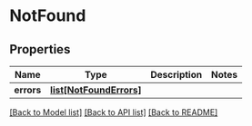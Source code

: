 # NotFound

## Properties
Name | Type | Description | Notes
------------ | ------------- | ------------- | -------------
**errors** | [**list[NotFoundErrors]**](NotFoundErrors.md) |  | 

[[Back to Model list]](../README.md#documentation-for-models) [[Back to API list]](../README.md#documentation-for-api-endpoints) [[Back to README]](../README.md)


